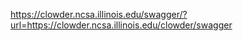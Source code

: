 
https://clowder.ncsa.illinois.edu/swagger/?url=https://clowder.ncsa.illinois.edu/clowder/swagger



